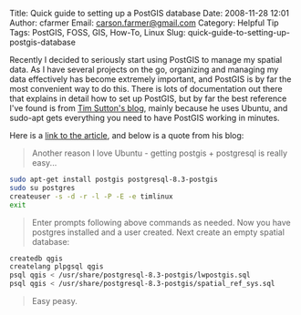 Title: Quick guide to setting up a PostGIS database
Date: 2008-11-28 12:01
Author: cfarmer
Email: carson.farmer@gmail.com
Category: Helpful Tip
Tags: PostGIS, FOSS, GIS, How-To, Linux
Slug: quick-guide-to-setting-up-postgis-database

Recently I decided to seriously start using PostGIS to manage my spatial
data. As I have several projects on the go, organizing and managing my
data effectively has become extremely important, and PostGIS is by far
the most convenient way to do this. There is lots of documentation out
there that explains in detail how to set up PostGIS, but by far the best
reference I've found is from [Tim Sutton's blog][], mainly because he
uses Ubuntu, and sudo-apt gets everything you need to have PostGIS
working in minutes.
<!--more-->

Here is a [link to the article][], and below is a quote from his blog:

> Another reason I love Ubuntu - getting postgis + postgresql is really easy...

```bash
sudo apt-get install postgis postgresql-8.3-postgis
sudo su postgres
createuser -s -d -r -l -P -E -e timlinux
exit
```

> Enter prompts following above commands as needed. Now you have
> postgres installed and a user created. Next create an empty spatial
> database:

```bash
createdb qgis
createlang plpgsql qgis
psql qgis < /usr/share/postgresql-8.3-postgis/lwpostgis.sql
psql qgis < /usr/share/postgresql-8.3-postgis/spatial_ref_sys.sql
```

> Easy peasy.

[Tim Sutton's blog]: http://tim.linfiniti.com/ "Tim Sutton's blog"
[link to the article]: http://tim.linfiniti.com/page/3 "Setting Up Postgis on Ubuntu"

